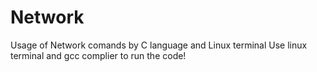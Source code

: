 # Network
Usage of Network comands by C language and Linux terminal
Use linux terminal and gcc complier to run the code!
